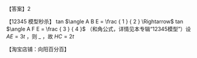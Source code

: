 【答案】2

【12345 模型秒杀】 tan $\angle A B E = \frac { 1 } { 2 } \Rightarrow$ tan $\angle A F E = \frac { 3 } { 4 }$ （和角公式，详情见本专辑“12345模型”）设 $A E { = } 3 t$ ，则 $\_$ ，故 $H C = 2 t$

【淘宝店铺：向阳百分百】
